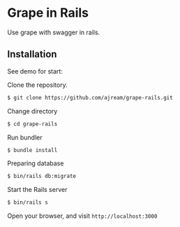Grape in Rails
====

Use grape with swagger in rails.

## Installation

See demo for start:

Clone the repository.

```sh
$ git clone https://github.com/ajream/grape-rails.git
```

Change directory

```sh
$ cd grape-rails
```

Run bundler

```sh
$ bundle install
```

Preparing database

```sh
$ bin/rails db:migrate
```

Start the Rails server

```sh
$ bin/rails s
```

Open your browser, and visit `http://localhost:3000`
